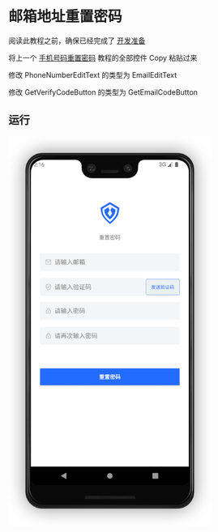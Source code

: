 # 邮箱地址重置密码

<LastUpdated/>

阅读此教程之前，确保已经完成了 [开发准备](/reference/sdk-for-android/quick.md)

将上一个 [手机号码重置密码](./reset-password-by-phone.md) 教程的全部控件 Copy 粘贴过来

修改 PhoneNumberEditText 的类型为 EmailEditText

修改 GetVerifyCodeButton 的类型为 GetEmailCodeButton

## 运行

<img src="./images/reset_password_by_email.png" alt="drawing" width="400"/>
